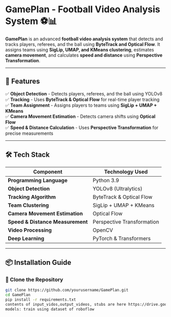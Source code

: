 # GamePlan - Football Video Analysis System ⚽📊

**GamePlan** is an advanced **football video analysis system** that detects and tracks players, referees, and the ball using **ByteTrack and Optical Flow**. It assigns teams using **SigLip, UMAP, and KMeans clustering**, estimates **camera movement**, and calculates **speed and distance** using **Perspective Transformation**.

---

## 🚀 Features
✅ **Object Detection** - Detects players, referees, and the ball using YOLOv8  
✅ **Tracking** - Uses **ByteTrack & Optical Flow** for real-time player tracking  
✅ **Team Assignment** - Assigns players to teams using **SigLip + UMAP + KMeans**  
✅ **Camera Movement Estimation** - Detects camera shifts using **Optical Flow**  
✅ **Speed & Distance Calculation** - Uses **Perspective Transformation** for precise measurements  

---

## 🛠 Tech Stack
| Component             | Technology Used |
|-----------------------|----------------|
| **Programming Language** | Python 3.9 |
| **Object Detection** | YOLOv8 (Ultralytics) |
| **Tracking Algorithm** | ByteTrack & Optical Flow |
| **Team Clustering** | SigLip + UMAP + KMeans |
| **Camera Movement Estimation** | Optical Flow |
| **Speed & Distance Measurement** | Perspective Transformation |
| **Video Processing** | OpenCV |
| **Deep Learning** | PyTorch & Transformers |

---

## 📦 Installation Guide

### **🔹 Clone the Repository**
```bash
git clone https://github.com/yourusername/GamePlan.git
cd GamePlan
pip install -r requirements.txt
contents of input_vidos,output_videos, stubs are here https://drive.google.com/drive/folders/1WiMJU708sBWjR46_hyWrDgs8wuS8y5Mw?usp=sharing, https://drive.google.com/drive/folders/1i_0kD2QtiPIJsuItpMo71FumwtYIpKps?usp=sharing, https://drive.google.com/drive/folders/1jJio0nMdRcY8k3vwd8BSwBz0qs8OEgf_?usp=sharing
models: train using dataset of roboflow